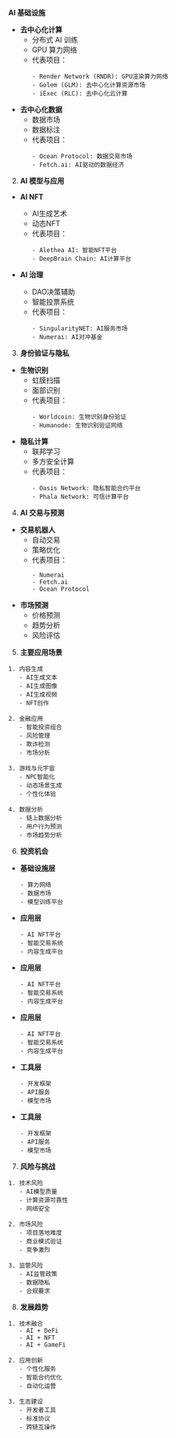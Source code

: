 **AI 基础设施**
   
- **去中心化计算**
  - 分布式 AI 训练
  - GPU 算力网络
  - 代表项目：
    ```
    - Render Network (RNDR): GPU渲染算力网络
    - Golem (GLM): 去中心化计算资源市场
    - iExec (RLC): 去中心化云计算
    ```
- **去中心化数据**
  - 数据市场
  - 数据标注
  - 代表项目：
    ```
    - Ocean Protocol: 数据交易市场
    - Fetch.ai: AI驱动的数据经济
    ```

2. **AI 模型与应用**
- **AI NFT**
  - AI生成艺术
  - 动态NFT
  - 代表项目：
    ```
    - Alethea AI: 智能NFT平台
    - DeepBrain Chain: AI计算平台
    ```

- **AI 治理**
  - DAO决策辅助
  - 智能投票系统
  - 代表项目：
    ```
    - SingularityNET: AI服务市场
    - Numerai: AI对冲基金
    ```

3. **身份验证与隐私**
- **生物识别**
  - 虹膜扫描
  - 面部识别
  - 代表项目：
    ```
    - Worldcoin: 生物识别身份验证
    - Humanode: 生物识别验证网络
    ```
- **隐私计算**
  - 联邦学习
  - 多方安全计算
  - 代表项目：
    ```
    - Oasis Network: 隐私智能合约平台
    - Phala Network: 可信计算平台
    ```
4. **AI 交易与预测**
- **交易机器人**
  - 自动交易
  - 策略优化
  - 代表项目：
    ```
    - Numerai
    - Fetch.ai
    - Ocean Protocol
    ```
- **市场预测**
  - 价格预测
  - 趋势分析
  - 风险评估
5. **主要应用场景**

```plaintext
1. 内容生成
   - AI生成文本
   - AI生成图像
   - AI生成视频
   - NFT创作

2. 金融应用
   - 智能投资组合
   - 风险管理
   - 欺诈检测
   - 市场分析

3. 游戏与元宇宙
   - NPC智能化
   - 动态场景生成
   - 个性化体验

4. 数据分析
   - 链上数据分析
   - 用户行为预测
   - 市场趋势分析
```

6. **投资机会**
- **基础设施层**
  ```plaintext
  - 算力网络
  - 数据市场
  - 模型训练平台
  ```

- **应用层**
  ```plaintext
  - AI NFT平台
  - 智能交易系统
  - 内容生成平台
  ```

- **应用层**
  ```plaintext
  - AI NFT平台
  - 智能交易系统
  - 内容生成平台
  ```

- **应用层**
  ```plaintext
  - AI NFT平台
  - 智能交易系统
  - 内容生成平台
  ```

- **工具层**
  ```plaintext
  - 开发框架
  - API服务
  - 模型市场
  ```
- **工具层**
  ```plaintext
  - 开发框架
  - API服务
  - 模型市场
  ```
7. **风险与挑战**

```plaintext
1. 技术风险
   - AI模型质量
   - 计算资源可靠性
   - 网络安全

2. 市场风险
   - 项目落地难度
   - 商业模式验证
   - 竞争激烈

3. 监管风险
   - AI监管政策
   - 数据隐私
   - 合规要求
```

8. **发展趋势**

```plaintext
1. 技术融合
   - AI + DeFi
   - AI + NFT
   - AI + GameFi

2. 应用创新
   - 个性化服务
   - 智能合约优化
   - 自动化运营

3. 生态建设
   - 开发者工具
   - 标准协议
   - 跨链互操作
```

